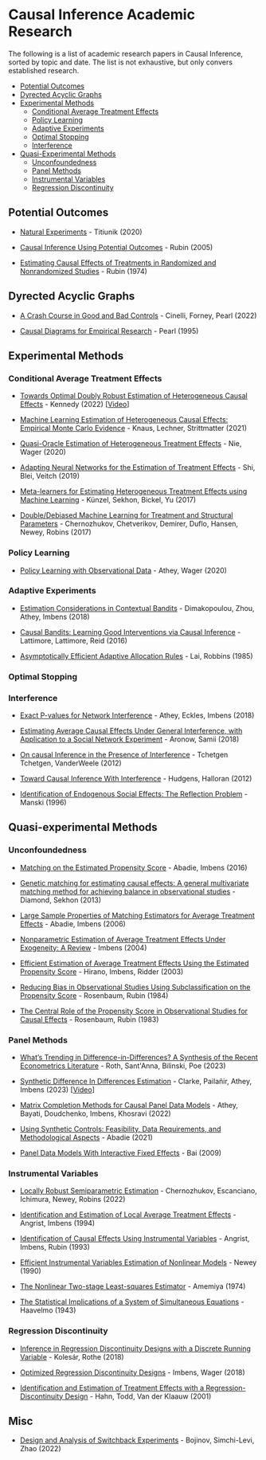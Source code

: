# Causal Inference Academic Research

The following is a list of academic research papers in Causal Inference, sorted by topic and date. The list is not exhaustive, but only convers established research.

- [Potential Outcomes](#potential-outcomes)
- [Dyrected Acyclic Graphs](#dyrected-acyclic-graphs)
- [Experimental Methods](#experimental-methods)
  - [Conditional Average Treatment Effects](#conditional-average-treatment-effects)
  - [Policy Learning](#policy-learning)
  - [Adaptive Experiments](#adaptive-experiments)
  - [Optimal Stopping](#optimal-stopping)
  - [Interference](#interference)
- [Quasi-Experimental Methods](#quasi-experimental-methods)
  - [Unconfoundedness](#unconfoundedness)
  - [Panel Methods](#panel-methods)
  - [Instrumental Variables](#instrumental-variables)
  - [Regression Discontinuity](#regression-discontinuity)



## Potential Outcomes

- [Natural Experiments](https://arxiv.org/pdf/2002.00202.pdf) - Titiunik (2020)

- [Causal Inference Using Potential Outcomes](https://www.tandfonline.com/doi/abs/10.1198/016214504000001880) - Rubin (2005)

- [Estimating Causal Effects of Treatments in Randomized and Nonrandomized Studies](http://www.fsb.muohio.edu/lij14/420_paper_Rubin74.pdf) - Rubin (1974)



## Dyrected Acyclic Graphs

- [A Crash Course in Good and Bad Controls](https://journals.sagepub.com/doi/full/10.1177/00491241221099552) - Cinelli, Forney, Pearl (2022)

- [Causal Diagrams for Empirical Research](https://academic.oup.com/biomet/article/82/4/669/251647) - Pearl (1995)



## Experimental Methods



### Conditional Average Treatment Effects

- [Towards Optimal Doubly Robust Estimation of Heterogeneous Causal Effects](https://arxiv.org/pdf/2004.14497.pdf) - Kennedy (2022) [[Video](https://www.youtube.com/watch?v=AUOnAfUjDVE)]

- [Machine Learning Estimation of Heterogeneous Causal Effects: Empirical Monte Carlo Evidence](https://arxiv.org/pdf/1810.13237.pdf) - Knaus, Lechner, Strittmatter (2021)

- [Quasi-Oracle Estimation of Heterogeneous Treatment Effects](https://arxiv.org/pdf/1712.04912.pdf) - Nie, Wager (2020)

- [Adapting Neural Networks for the Estimation of Treatment Effects](https://arxiv.org/pdf/1906.02120.pdf) - Shi, Blei, Veitch (2019)

- [Meta-learners for Estimating Heterogeneous Treatment Effects using Machine Learning](https://arxiv.org/pdf/1706.03461.pdf) - Künzel, Sekhon, Bickel, Yu (2017)

- [Double/Debiased Machine Learning for Treatment and Structural Parameters](https://arxiv.org/pdf/1608.00060.pdf) - Chernozhukov, Chetverikov, Demirer, Duflo, Hansen, Newey, Robins (2017)



### Policy Learning

- [Policy Learning with Observational Data](https://arxiv.org/pdf/1702.02896.pdf) - Athey, Wager (2020)



### Adaptive Experiments

- [Estimation Considerations in Contextual Bandits](https://arxiv.org/pdf/1711.07077.pdf) - Dimakopoulou, Zhou, Athey, Imbens (2018)

- [Causal Bandits: Learning Good Interventions via Causal Inference](https://arxiv.org/pdf/1606.03203.pdf) - Lattimore, Lattimore, Reid (2016)

- [Asymptotically Efficient Adaptive Allocation Rules](https://www.sciencedirect.com/science/article/pii/0196885885900028) - Lai, Robbins (1985)




### Optimal Stopping




### Interference

- [Exact P-values for Network Interference](https://arxiv.org/pdf/1506.02084.pdf) - Athey, Eckles, Imbens (2018)

- [Estimating Average Causal Effects Under General Interference, with Application to a Social Network Experiment](https://arxiv.org/pdf/1305.6156.pdf) - Aronow, Samii (2018)

- [On causal Inference in the Presence of Interference](https://journals.sagepub.com/doi/pdf/10.1177/0962280210386779) - Tchetgen Tchetgen, VanderWeele (2012)

- [Toward Causal Inference With Interference](https://www.tandfonline.com/doi/abs/10.1198/016214508000000292) - Hudgens, Halloran (2012)

- [Identification of Endogenous Social Effects: The Reflection Problem](https://academic.oup.com/restud/article/60/3/531/1570385) - Manski (1996)





## Quasi-experimental Methods



### Unconfoundedness

- [Matching on the Estimated Propensity Score](https://onlinelibrary.wiley.com/doi/abs/10.3982/ECTA11293) - Abadie, Imbens (2016)

- [Genetic matching for estimating causal effects: A general multivariate matching method for achieving balance in observational studies](https://www.jstor.org/stable/43554804) - Diamond, Sekhon (2013)

- [Large Sample Properties of Matching Estimators for Average Treatment Effects](https://onlinelibrary.wiley.com/doi/abs/10.1111/j.1468-0262.2006.00655.x) - Abadie, Imbens (2006)

- [Nonparametric Estimation of Average Treatment Effects Under Exogeneity: A Review](https://direct.mit.edu/rest/article/86/1/4/57476/Nonparametric-Estimation-of-Average-Treatment) - Imbens (2004)

- [Efficient Estimation of Average Treatment Effects Using the Estimated Propensity Score](https://onlinelibrary.wiley.com/doi/abs/10.1111/1468-0262.00442) - Hirano, Imbens, Ridder (2003)

- [Reducing Bias in Observational Studies Using Subclassification on the Propensity Score](https://www.tandfonline.com/doi/abs/10.1080/01621459.1984.10478078) - Rosenbaum, Rubin (1984)

- [The Central Role of the Propensity Score in Observational Studies for Causal Effects](https://academic.oup.com/biomet/article/70/1/41/240879) - Rosenbaum, Rubin (1983)


### Panel Methods

- [What’s Trending in Difference-in-Differences? A Synthesis of the Recent Econometrics Literature](https://arxiv.org/pdf/2201.01194.pdf) - Roth, Sant'Anna, Bilinski, Poe (2023)

- [Synthetic Difference In Differences Estimation](https://arxiv.org/pdf/2301.11859.pdf) - Clarke, Pailañir, Athey, Imbens (2023) [[Video](https://www.youtube.com/watch?v=r2DzGAigTl4)]

- [Matrix Completion Methods for Causal Panel Data Models](https://arxiv.org/pdf/1710.10251.pdf) - Athey, Bayati, Doudchenko, Imbens, Khosravi (2022)

- [Using Synthetic Controls: Feasibility, Data Requirements, and Methodological Aspects](https://par.nsf.gov/servlets/purl/10331930) - Abadie (2021)

- [Panel Data Models With Interactive Fixed Effects](https://onlinelibrary.wiley.com/doi/abs/10.3982/ECTA6135) - Bai (2009)



### Instrumental Variables

- [Locally Robust Semiparametric Estimation](https://arxiv.org/pdf/1608.0003.pdf) - Chernozhukov, Escanciano, Ichimura, Newey, Robins (2022)

- [Identification and Estimation of Local Average Treatment Effects](https://www.jstor.org/stable/2951620) - Angrist, Imbens (1994) 

- [Identification of Causal Effects Using Instrumental Variables](https://www.tandfonline.com/doi/abs/10.1080/01621459.1996.10476902?journalCode=uasa20) - Angrist, Imbens, Rubin (1993)

- [Efficient Instrumental Variables Estimation of Nonlinear Models](https://www.jstor.org/stable/2938351) - Newey (1990)

- [The Nonlinear Two-stage Least-squares Estimator](https://www.sciencedirect.com/science/article/abs/pii/0304407674900335) - Amemiya (1974)

- [The Statistical Implications of a System of Simultaneous Equations](https://www.jstor.org/stable/1905714) - Haavelmo (1943)



### Regression Discontinuity

- [Inference in Regression Discontinuity Designs with a Discrete Running Variable](https://arxiv.org/pdf/1606.04086.pdf) - Kolesár, Rothe (2018)

- [Optimized Regression Discontinuity Designs](https://arxiv.org/pdf/1705.01677.pdf) - Imbens, Wager (2018)

- [Identification and Estimation of Treatment Effects with a Regression-Discontinuity Design](https://www.jstor.org/stable/pdf/2692190.pdf) - Hahn, Todd, Van der Klaauw (2001)



## Misc

- [Design and Analysis of Switchback Experiments](https://arxiv.org/pdf/2009.00148.pdf) - Bojinov, Simchi-Levi, Zhao (2022)



